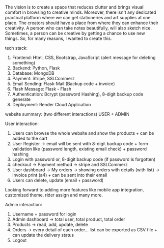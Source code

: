 The vision is to create a space that reduces clutter and brings visual comfort in browsing to creative minds. Moreover, there isn't any dedicated practical platform where we can get stationeries and art supplies at one place. The creators should have a place from where they can enhance their creativity. A person who can take notes beautifully, will also sketch nice. Sometimes, a person can be creative by getting a chance to use new things. So, for many reasons, I wanted to create this.

tech stack:
1. Frontend: Html, CSS, Bootstrap, JavaScript (alert message for deleting something)
2. Backend: Python, Flask
3. Database: MongoDB
4. Payment: Stripe, SSLCommerz
5. Email Sending: Flask-Mail (Backup code + invoice)
6. Flash Message: Flask - Flash
7. Authentication: Bcrypt (password Hashing), 8-digit backup code generate
8. Deployment: Render Cloud Application

website summary:
(two different interactions) USER + ADMIN 

User interaction:
1. Users can browse the whole website and show the  products + can be added to the cart
2. User Register -> email will be sent with 8-digit backup code + form validation like (password length, existing email check) + password hashing 
3. Login with password or, 8-digit backup code (if password is forgotten)
4. checkout -> Payment method -> stripe and SSLCommerz
5. User dashboard -> My orders -> showing orders with details (with list) -> invoice print (a4) + can be sent into their email 
6. Users can delete, update (email + password)

Looking forward to adding more features like mobile app integration, customized theme, rider assign and many more.

Admin interaction:
1. Username + password for login
2. Admin dashboard -> total user, total product, total order
3. Products -> read, add, update, delete
4. Orders -> every detail of each order… list can be exported as CSV file + can update the delivery status
5. Logout
